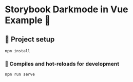 # Storybook Darkmode in Vue Example 🌙

## :wrench: Project setup
```
npm install
```

### :rocket: Compiles and hot-reloads for development
```
npm run serve
```
